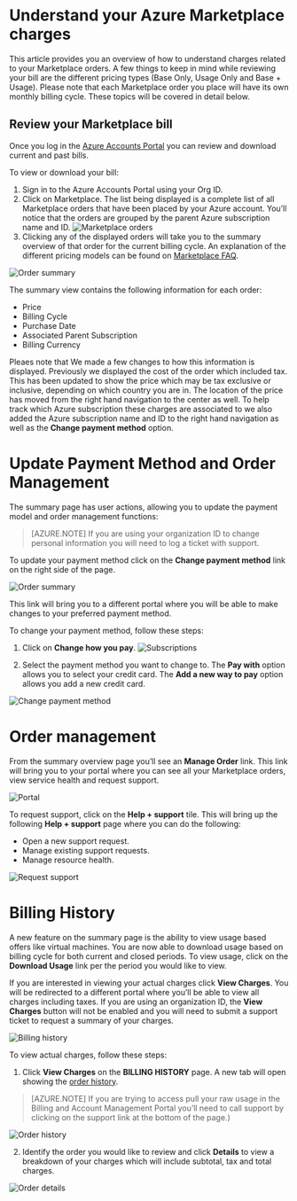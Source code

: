 <properties
	pageTitle="Understand your Azure Marketplace charges | Microsoft Azure"
	description="Describes how to understand charges related to your Marketplace orders."
	services="billing"
	documentationCenter=""
	authors="jiangchen79"
	manager="felixwu"
	editor=""
	tags="billing"
	/>

<tags
	ms.service="billing"
	ms.workload="na"
	ms.tgt_pltfrm="na"
	ms.devlang="na"
	ms.topic="article"
	ms.date="02/03/2016"
	ms.author="cjiang"/>

# Understand your Azure Marketplace charges
This article provides you an overview of how to understand charges related to your Marketplace orders. A few things to keep in mind while reviewing your bill are the different pricing types (Base Only, Usage Only and Base + Usage). Please note that each Marketplace order you place will have its own monthly billing cycle. These topics will be covered in detail below.

## Review your Marketplace bill
Once you log in the [Azure Accounts Portal](https://account.windowsazure.com/subscriptions/) you can review and download current and past bills.

To view or download your bill:

1. Sign in to the Azure Accounts Portal using your Org ID.
2. Click on Marketplace.
The list being displayed is a complete list of all Marketplace orders that have been placed by your Azure account. You’ll notice that the orders are grouped by the parent Azure subscription name and ID.
![Marketplace orders](./media/billing-understand-your-azure-marketplace-charges/marketplace-orders.png)
3. Clicking any of the displayed orders will take you to the summary overview of that order for the current billing cycle. An explanation of the different pricing models can be found on [Marketplace FAQ](https://azure.microsoft.com/en-us/marketplace/faq/).

![Order summary](./media/billing-understand-your-azure-marketplace-charges/order-summary.png)

The summary view contains the following information for each order:
- Price
- Billing Cycle
- Purchase Date
- Associated Parent Subscription
- Billing Currency

Pleaes note that We made a few changes to how this information is displayed. Previously we displayed the cost of the order which included tax. This has been updated to show the price which may be tax exclusive or inclusive, depending on which country you are in. The location of the price has moved from the right hand navigation to the center as well. To help track which Azure subscription these charges are associated to we also added the Azure subscription name and ID to the right hand navigation as well as the **Change payment method** option.

#  Update Payment Method and Order Management
The summary page has user actions, allowing you to update the payment model and order management functions:

> [AZURE.NOTE] If you are using your organization ID to change personal information you will need to log a ticket with support.

To update your payment method click on the **Change payment method** link on the right side of the page.

![Order summary](./media/billing-understand-your-azure-marketplace-charges/order-summary.png)

This link will bring you to a different portal where you will be able to make changes to your preferred payment method.

To change your payment method, follow these steps:

1. Click on **Change how you pay**.
![Subscriptions](./media/billing-understand-your-azure-marketplace-charges/subscriptions.jpg)

2. Select the payment method you want to change to. The **Pay with** option allows you to select your credit card. The **Add a new way to pay** option allows you add a new credit card.

![Change payment method](./media/billing-understand-your-azure-marketplace-charges/change-payment-method.jpg)

# Order management
From the summary overview page you’ll see an **Manage Order** link. This link will bring you to your portal where you can see all your Marketplace orders, view service health and request support.

![Portal](./media/billing-understand-your-azure-marketplace-charges/portal.jpg)

To request support, click on the **Help + support** tile. This will bring up the following **Help + support** page where you can do the following:
- Open a new support request.
- Manage existing support requests.
- Manage resource health.

![Request support](./media/billing-understand-your-azure-marketplace-charges/request-support.jpg)

# Billing History
A new feature on the summary page is the ability to view usage based offers like virtual machines. You are now able to download usage based on billing cycle for both current and closed periods. To view usage, click on the **Download Usage** link per the period you would like to view.

If you are interested in viewing your actual charges click **View Charges**. You will be redirected to a different portal where you’ll be able to view all charges including taxes. If you are using an organization ID, the **View Charges** button will not be enabled and you will need to submit a support ticket to request a summary of your charges.

![Billing history](./media/billing-understand-your-azure-marketplace-charges/billing-history.png)

To view actual charges, follow these steps:

1. Click **View Charges** on the **BILLING HISTORY** page.
A new tab will open showing the [order history](https://account.microsoft.com/billing/orders#/).
> [AZURE.NOTE] If you are trying to access pull your raw usage in the Billing and Account Management Portal you’ll need to call support by clicking on the support link at the bottom of the page.)

![Order history](./media/billing-understand-your-azure-marketplace-charges/order-history.jpg)

2. Identify the order you would like to review and click **Details** to view a breakdown of your charges which will include subtotal, tax and total charges.

![Order details](./media/billing-understand-your-azure-marketplace-charges/order-details.jpg)

